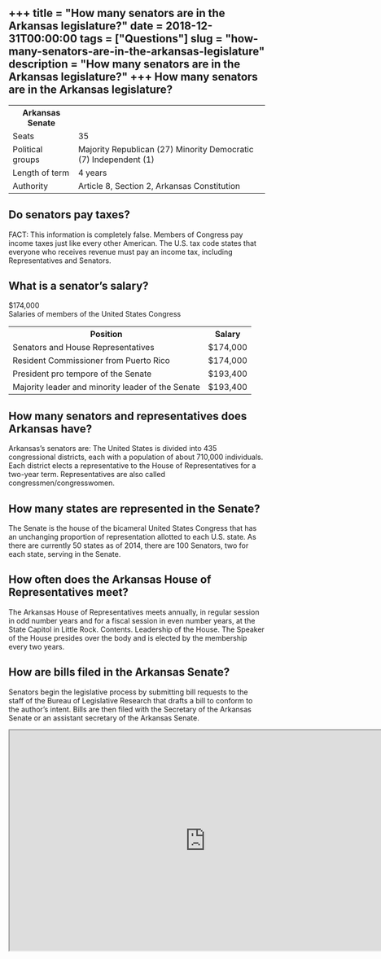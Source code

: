 +++
title = "How many senators are in the Arkansas legislature?"
date = 2018-12-31T00:00:00
tags = ["Questions"]
slug = "how-many-senators-are-in-the-arkansas-legislature"
description = "How many senators are in the Arkansas legislature?"
+++
How many senators are in the Arkansas legislature?
--------------------------------------------------

<table><tr><th>Arkansas Senate</th></tr><tr><td>Seats</td><td>35</td></tr><tr><td>Political groups</td><td>Majority Republican (27) Minority Democratic (7) Independent (1)</td></tr><tr><td>Length of term</td><td>4 years</td></tr><tr><td>Authority</td><td>Article 8, Section 2, Arkansas Constitution</td></tr></table>

Do senators pay taxes?
----------------------

FACT: This information is completely false. Members of Congress pay income taxes just like every other American. The U.S. tax code states that everyone who receives revenue must pay an income tax, including Representatives and Senators.

What is a senator’s salary?
---------------------------

$174,000  
Salaries of members of the United States Congress

<table><tr><th>Position</th><th>Salary</th></tr><tr><td>Senators and House Representatives</td><td>$174,000</td></tr><tr><td>Resident Commissioner from Puerto Rico</td><td>$174,000</td></tr><tr><td>President pro tempore of the Senate</td><td>$193,400</td></tr><tr><td>Majority leader and minority leader of the Senate</td><td>$193,400</td></tr></table>

How many senators and representatives does Arkansas have?
---------------------------------------------------------

Arkansas’s senators are: The United States is divided into 435 congressional districts, each with a population of about 710,000 individuals. Each district elects a representative to the House of Representatives for a two-year term. Representatives are also called congressmen/congresswomen.

How many states are represented in the Senate?
----------------------------------------------

The Senate is the house of the bicameral United States Congress that has an unchanging proportion of representation allotted to each U.S. state. As there are currently 50 states as of 2014, there are 100 Senators, two for each state, serving in the Senate.

How often does the Arkansas House of Representatives meet?
----------------------------------------------------------

The Arkansas House of Representatives meets annually, in regular session in odd number years and for a fiscal session in even number years, at the State Capitol in Little Rock. Contents. Leadership of the House. The Speaker of the House presides over the body and is elected by the membership every two years.

How are bills filed in the Arkansas Senate?
-------------------------------------------

Senators begin the legislative process by submitting bill requests to the staff of the Bureau of Legislative Research that drafts a bill to conform to the author’s intent. Bills are then filed with the Secretary of the Arkansas Senate or an assistant secretary of the Arkansas Senate.

<iframe allow="accelerometer; autoplay; clipboard-write; encrypted-media; gyroscope; picture-in-picture" allowfullscreen="" class="__youtube_prefs__  epyt-is-override  no-lazyload" data-no-lazy="1" data-origheight="433" data-origwidth="770" data-skipgform_ajax_framebjll="" height="433" id="_ytid_96867" loading="lazy" src="https://www.youtube.com/embed/lwN45uunuaI?enablejsapi=1&autoplay=0&cc_load_policy=0&cc_lang_pref=&iv_load_policy=1&loop=0&modestbranding=0&rel=1&fs=1&playsinline=0&autohide=2&theme=dark&color=red&controls=1&" title="YouTube player" width="770"></iframe>
